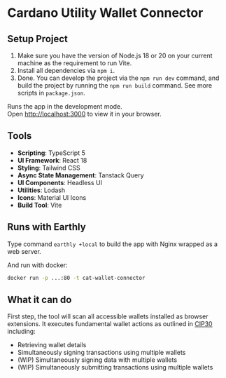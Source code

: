 # Cardano Utility Wallet Connector

## Setup Project

1. Make sure you have the version of Node.js 18 or 20 on your current machine as the requirement to run Vite.
2. Install all dependencies via `npm i`.
3. Done.
  You can develop the project via the `npm run dev` command, and build the project by running the `npm run build` command.
  See more scripts in `package.json`.

Runs the app in the development mode.\
Open [http://localhost:3000](http://localhost:3000) to view it in your browser.

## Tools

* **Scripting**: TypeScript 5
* **UI Framework**: React 18
* **Styling**: Tailwind CSS
* **Async State Management**: Tanstack Query
* **UI Components**: Headless UI
* **Utilities**: Lodash
* **Icons**: Material UI Icons
* **Build Tool**: Vite

## Runs with Earthly

Type command `earthly +local` to build the app with Nginx wrapped as a web server.

And run with docker:

```sh
docker run -p ...:80 -t cat-wallet-connector
```

## What it can do

First step, the tool will scan all accessible wallets installed as browser extensions.
It executes fundamental wallet actions as outlined in [CIP30](https://cips.cardano.org/cip/CIP-30/) including:
* Retrieving wallet details
* Simultaneously signing transactions using multiple wallets
* (WIP) Simultaneously signing data with multiple wallets
* (WIP) Simultaneously submitting transactions using multiple wallets
